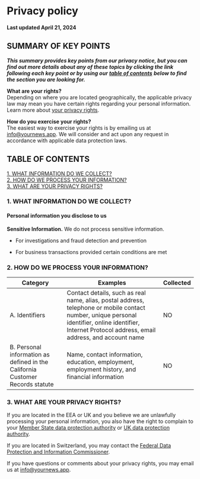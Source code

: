 # Privacy policy

**Last updated April 21, 2024**

## SUMMARY OF KEY POINTS

***This summary provides key points from our privacy notice, but you can find out more details about any of these topics by clicking the link following each key point or by using our*** [***table of contents***](#table-of-contents) ***below to find the section you are looking for.***  

**What are your rights?** \
Depending on where you are located geographically, the applicable privacy law may mean you have certain rights regarding your personal information. Learn more about [your privacy rights](#3-what-are-your-privacy-rights).  

**How do you exercise your rights?** \
The easiest way to exercise your rights is by emailing us at info@yournews.app. We will consider and act upon any request in accordance with applicable data protection laws.

## TABLE OF CONTENTS

[1. WHAT INFORMATION DO WE COLLECT?](#1-what-information-do-we-collect)\
[2. HOW DO WE PROCESS YOUR INFORMATION?](#2-how-do-we-process-your-information)\
[3. WHAT ARE YOUR PRIVACY RIGHTS?](#3-what-are-your-privacy-rights)  

### 1. WHAT INFORMATION DO WE COLLECT?

#### Personal information you disclose to us

**Sensitive Information.** We do not process sensitive information.

* For investigations and fraud detection and prevention

* For business transactions provided certain conditions are met

### 2. HOW DO WE PROCESS YOUR INFORMATION?

| Category | Examples | Collected |
|----------|----------|-----------|
| A. Identifiers | Contact details, such as real name, alias, postal address, telephone or mobile contact number, unique personal identifier, online identifier, Internet Protocol address, email address, and account name | NO |
| B. Personal information as defined in the California Customer Records statute | Name, contact information, education, employment, employment history, and financial information | NO |

### 3. WHAT ARE YOUR PRIVACY RIGHTS?

If you are located in the EEA or UK and you believe we are unlawfully processing your personal information, you also have the right to complain to your [Member State data protection authority](https://ec.europa.eu/justice/data-protection/bodies/authorities/index_en.htm) or [UK data protection authority](https://ico.org.uk/make-a-complaint/data-protection-complaints/data-protection-complaints/).

If you are located in Switzerland, you may contact the [Federal Data Protection and Information Commissioner](https://www.edoeb.admin.ch/edoeb/en/home.html).

If you have questions or comments about your privacy rights, you may email us at info@yournews.app.